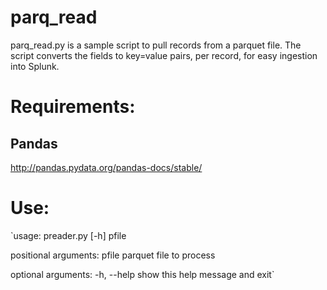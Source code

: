 # parq_read

parq_read.py is a sample script to pull records from a parquet file. The script converts the fields to key=value pairs, per record, for easy ingestion into Splunk.

# Requirements:
## Pandas
http://pandas.pydata.org/pandas-docs/stable/


Use:
====
`usage: preader.py [-h] pfile

positional arguments:
  pfile       parquet file to process

  optional arguments:
    -h, --help  show this help message and exit`
